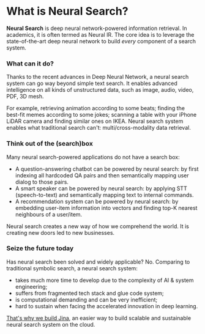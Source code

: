# What is Neural Search?

**Neural Search** is deep neural network-powered information retrieval. In academics, it is often termed as Neural IR. The core idea is to leverage the state-of-the-art deep neural network to build *every* component of a search system. 

### What can it do?

Thanks to the recent advances in Deep Neural Network, a neural search system can go way beyond simple text search. It enables advanced intelligence on all kinds of unstructured data, such as image, audio, video, PDF, 3D mesh.

For example, retrieving animation according to some beats; finding the best-fit memes according to some jokes; scanning a table with your iPhone LiDAR camera and finding similar ones on IKEA. Neural search system enables what traditional search can't: multi/cross-modality data retrieval.

### Think out of the (search)box

Many neural search-powered applications do not have a search box: 

- A question-answering chatbot can be powered by neural search: by first indexing all hardcoded QA pairs and then semantically mapping user dialog to those pairs. 
- A smart speaker can be powered by neural search: by applying STT (speech-to-text) and semantically mapping text to internal commands.
- A recommendation system can be powered by neural search: by embedding user-item information into vectors and finding top-K nearest neighbours of a user/item.

Neural search creates a new way of how we comprehend the world. It is creating new doors led to new businesses. 

### Seize the future today

Has neural search been solved and widely applicable? No. Comparing to traditional symbolic search, a neural search system:
- takes much more time to develop due to the complexity of AI & system engineering;
- suffers from fragmented tech stack and glue code system;
- is computational demanding and can be very inefficient;
- hard to sustain when facing the accelerated innovation in deep learning.

[That's why we build Jina](https://github.com/jina-ai/jina), an easier way to build scalable and sustainable neural search system on the cloud.